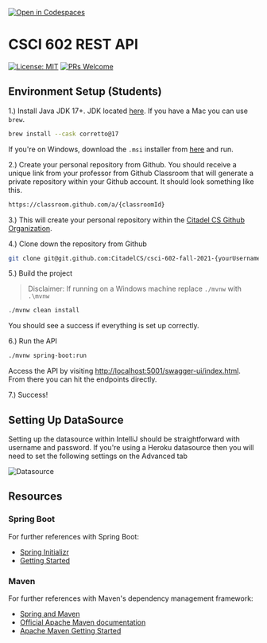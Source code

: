 [![Open in Codespaces](https://classroom.github.com/assets/launch-codespace-2972f46106e565e64193e422d61a12cf1da4916b45550586e14ef0a7c637dd04.svg)](https://classroom.github.com/open-in-codespaces?assignment_repo_id=20266552)
# CSCI 602 REST API

[![License: MIT](https://img.shields.io/badge/License-MIT-yellow.svg)](https://opensource.org/licenses/MIT)
[![PRs Welcome](https://img.shields.io/badge/PRs-welcome-brightgreen.svg?style=flat-square)](http://makeapullrequest.com)

## Environment Setup (Students)

1.) Install Java JDK 17+. JDK located [here](https://docs.aws.amazon.com/corretto/latest/corretto-17-ug/downloads-list.html). If you have a Mac you can use `brew`.

```bash
brew install --cask corretto@17
```

If you're on Windows, download the `.msi` installer from [here](https://docs.aws.amazon.com/corretto/latest/corretto-17-ug/downloads-list.html) and run.

2.) Create your personal repository from Github. You should receive a unique link from your professor from Github Classroom that will generate a private repository within your Github account.
It should look something like this.

```bash
https://classroom.github.com/a/{classroomId}
```

3.) This will create your personal repository within the [Citadel CS Github Organization](https://github.com/CitadelCS).

4.) Clone down the repository from Github

```bash
git clone git@git.github.com:CitadelCS/csci-602-fall-2021-{yourUsername}.git
```

5.) Build the project 

> Disclaimer: If running on a Windows machine replace `./mvnw` with `.\mvnw`

```bash
./mvnw clean install
```

You should see a success if everything is set up correctly.

6.) Run the API

```bash
./mvnw spring-boot:run
```

Access the API by visiting [http://localhost:5001/swagger-ui/index.html](http://localhost:5001/swagger-ui/index.html). From there you can hit the endpoints directly.

7.) Success!

## Setting Up DataSource

Setting up the datasource within IntelliJ should be straightforward with username and password. If you're using a
Heroku datasource then you will need to set the following settings on the Advanced tab

![Datasource](./images/datasource_settings.png)

## Resources

### Spring Boot

For further references with Spring Boot:

- [Spring Initializr](https://start.spring.io/)
- [Getting Started](https://spring.io/guides/gs/spring-boot/)

### Maven

For further references with Maven's dependency management framework:

- [Spring and Maven](https://spring.io/guides/gs/spring-boot/)
- [Official Apache Maven documentation](https://maven.apache.org/guides/index.html)
- [Apache Maven Getting Started](https://maven.apache.org/guides/getting-started/)

